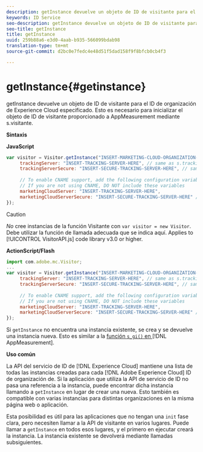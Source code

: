 ```yaml
---
description: getInstance devuelve un objeto de ID de visitante para el ID de organización de Experience Cloud especificado. Esto es necesario para inicializar el objeto de ID de visitante proporcionado a AppMeasurement mediante s.visitante.
keywords: ID Service
seo-description: getInstance devuelve un objeto de ID de visitante para el ID de organización de Experience Cloud especificado. Esto es necesario para inicializar el objeto de ID de visitante proporcionado a AppMeasurement mediante s.visitante.
seo-title: getInstance
title: getInstance
uuid: 259b88a6-e3d0-4aab-b935-566099bdab98
translation-type: tm+mt
source-git-commit: d2bc0e7fedc4e48d51f5dad158f9f8bfcb0cb4f3

---
```



# getInstance{#getinstance}

getInstance devuelve un objeto de ID de visitante para el ID de organización de Experience Cloud especificado. Esto es necesario para inicializar el objeto de ID de visitante proporcionado a AppMeasurement mediante s.visitante.

**Sintaxis**

**JavaScript**

```js
var visitor = Visitor.getInstance("INSERT-MARKETING-CLOUD-ORGANIZATION-ID-HERE", { 
     trackingServer: "INSERT-TRACKING-SERVER-HERE", // same as s.trackingServer 
     trackingServerSecure: "INSERT-SECURE-TRACKING-SERVER-HERE", // same as s.trackingServerSecure 
 
     // To enable CNAME support, add the following configuration variables 
     // If you are not using CNAME, DO NOT include these variables 
     marketingCloudServer: "INSERT-TRACKING-SERVER-HERE", 
     marketingCloudServerSecure: "INSERT-SECURE-TRACKING-SERVER-HERE" // same as s.trackingServerSecure 
});
```

>[!CAUTION]
>
>*No* cree instancias de la función Visitante con `var visitor = new Visitor`. Debe utilizar la función de llamada adecuada que se indica aquí. Applies to [!UICONTROL VisitorAPI.js] code library v3.0 or higher.

**ActionScript/Flash**

```js
import com.adobe.mc.Visitor; 
... 
var visitor = Visitor.getInstance("INSERT-MARKETING-CLOUD-ORGANIZATION-ID-HERE", { 
     trackingServer: "INSERT-TRACKING-SERVER-HERE", // same as s.trackingServer 
     trackingServerSecure: "INSERT-SECURE-TRACKING-SERVER-HERE", // same as s.trackingServerSecure 
 
     // To enable CNAME support, add the following configuration variables 
     // If you are not using CNAME, DO NOT include these variables 
     marketingCloudServer: "INSERT-TRACKING-SERVER-HERE", 
     marketingCloudServerSecure: "INSERT-SECURE-TRACKING-SERVER-HERE" // same as s.trackingServerSecure 
});
```

Si `getInstance` no encuentra una instancia existente, se crea y se devuelve una instancia nueva. Esto es similar a la [ función `s_gi()` en ](https://docs.adobe.com/content/help/en/analytics/implementation/vars/functions/s-gi.html) [!DNL AppMeasurement].

**Uso común**

La API del servicio de ID de [!DNL Experience Cloud] mantiene una lista de todas las instancias creadas para cada [!DNL Adobe Experience Cloud] ID de organización de. Si la aplicación que utiliza la API de servicio de ID no pasa una referencia a la instancia, puede encontrar dicha instancia llamando a `getInstance` en lugar de crear una nueva. Esto también es compatible con varias instancias para distintas organizaciones en la misma página web o aplicación.

Esta posibilidad es útil para las aplicaciones que no tengan una `init` fase clara, pero necesiten llamar a la API de visitante en varios lugares. Puede llamar a `getInstance` en todos esos lugares, y el primero en ejecutar creará la instancia. La instancia existente se devolverá mediante llamadas subsiguientes.
